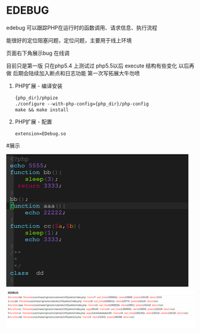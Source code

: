 # EDEBUG
edebug 可以跟踪PHP在运行时的函数调用、请求信息、执行流程 

能很好的定位阻塞问题，定位问题，主要用于线上环境

页面右下角展示bug 在线调

目前只是第一版 只在php5.4 上测试过 php5.5以后 execute  结构有些变化 以后再做
后期会陆续加入断点和日志功能 
第一次写拓展大牛勿喷

1. PHP扩展 - 编译安装
   ```
   {php_dir}/phpize
   ./configure --with-php-config={php_dir}/php-config
   make && make install
   ```
2. PHP扩展 - 配置
    ```
    extension=EDebug.so
    ```
#展示

![image](https://raw.githubusercontent.com/linuxos-boy/debug/master/code.png)
![image](https://raw.githubusercontent.com/linuxos-boy/debug/master/code2.png)


